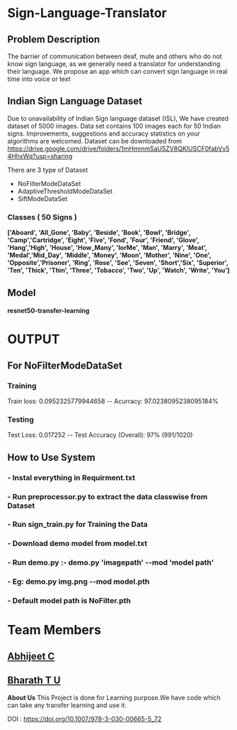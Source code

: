 # Sign-Language-Translator

## Problem Description
The barrier of communication between deaf, mute and others who do not know sign language, as we generally need a translator for understanding their language.
We propose an app which can convert sign language in real time into voice or text

## Indian Sign Language Dataset
Due to unavailability of Indian Sign language dataset (ISL), We have created dataset of 5000 images. Data set contains 100 images each for 50 Indian signs. Improvements, suggestions and accuracy statistics on your algorithms are welcomed. Dataset can be downloaded from
https://drive.google.com/drive/folders/1mHmmmSaU5ZV8QKIUSCF0fabVv54HhxWq?usp=sharing

There are 3 type of Dataset 
- NoFilterModeDataSet
- AdaptiveThresholdModeDataSet
- SiftModeDataSet


### Classes ( 50 Signs )
**['Aboard', 'All_Gone', 'Baby', 'Beside', 'Book', 'Bowl', 'Bridge', 
'Camp','Cartridge', 'Eight', 'Five', 'Fond', 'Four', 
'Friend', 'Glove', 'Hang','High', 'House', 'How_Many',
 'IorMe', 'Man', 'Marry', 'Meat', 'Medal','Mid_Day', 'Middle',
 'Money', 'Moon', 'Mother', 'Nine', 'One', 'Opposite','Prisoner', 
'Ring', 'Rose', 'See', 'Seven', 'Short','Six', 'Superior',
 'Ten', 'Thick', 'Thin', 'Three', 'Tobacco', 'Two', 'Up', 'Watch', 'Write', 'You']**


## Model 
#### resnet50-transfer-learning

# OUTPUT
## For NoFilterModeDataSet
   ### Training 
   Train loss: 0.0952325779944658 -- Acurracy: 97.0238095238095184%
   ### Testing
   Test Loss: 0.017252  -- Test Accuracy (Overall): 97% (991/1020)


## How to Use System
### - Instal everything in Requirment.txt
### - Run **preprocessor.py** to extract the data classwise from Dataset
### - Run **sign_train.py** for Training the Data
### - Download demo model from model.txt
### - Run **demo.py** :-   demo.py 'imagepath' --mod 'model path'
### - Eg:  demo.py img.png --mod model.pth
### - Default model path is NoFilter.pth 

# Team Members
## [Abhijeet C](https://github.com/abhijeet1999)
## [Bharath T U](https://github.com/5hade5layer)

**About Us**
This Project is done for Learning purpose.We have code which can take any transfer learning and use it.

DOI : https://doi.org/10.1007/978-3-030-00665-5_72


